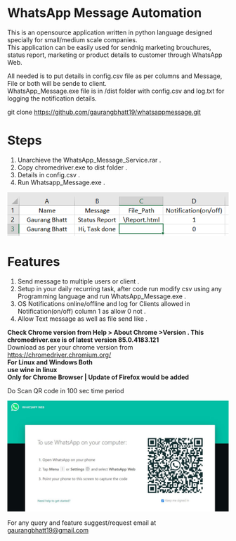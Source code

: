 # **WhatsApp Message Automation** #
This is an opensource application written in python language designed specially for small/medium scale companies.<br/>
This application can be easily used for sendnig marketing brouchures, status report, marketing or product details to customer through WhatsApp Web.<br/>

All needed is to put details in config.csv file as per columns and Message, File or both will be sende to client.<br/>
WhatsApp_Message.exe file is in /dist folder with config.csv and log.txt for logging the notification details.<br/>

git clone https://github.com/gaurangbhatt19/whatsappmessage.git
# **Steps**
1. Unarchieve the WhatsApp_Message_Service.rar .
2. Copy chromedriver.exe to dist folder .
3. Details in config.csv .
4. Run Whatsapp_Message.exe .

![](images/image1.jpeg)

# **Features**  <br/>
1. Send message to multiple users or client .
2. Setup in your daily recurring task, after code run modify csv using any Programming language and run WhatsApp_Message.exe .
3. OS Notifications online/offline and log for Clients allowed in Notification(on/off) column 1 as allow 0 not .
4. Allow Text message as well as file send like .

**Check Chrome version from Help > About Chrome >Version . This chromedriver.exe is of latest version 85.0.4183.121**<br/>
Download as per your chrome version from https://chromedriver.chromium.org/ <br/>
**For Linux and Windows Both** <br/>
**use wine in linux**<br/>
**Only for Chrome Browser | Update of Firefox would be added**<br/>

Do Scan QR code in 100 sec time period

![](images/image2.JPG)

For any query and feature suggest/request email at gaurangbhatt19@gmail.com
